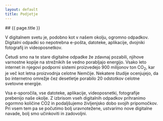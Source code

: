 ```yaml
---
layout: default
title: Podjetje
---
```


<div class="block" markdown="1">
## {{ page.title }}

V digitalnem svetu je, podobno kot v našem okolju, ogromno odpadkov. Digitalni odpadki so nepotrebna e-pošta, datoteke, aplikacije, dvojniki fotografij in videoposnetkov.

Četudi smo na te stare digitalne odpadke že zdavnaj pozabili, njihove varnostne kopije na strežnikih še vedno porabljajo energijo. Vsako leto internet in njegovi podporni sistemi proizvedejo 900 milijonov ton CO<sub>2</sub>, kar je več kot letna proizvodnja celotne Nemčije. Nekatere študije ocenjujejo, da bo internetno omrežje čez desetletje porabilo 20 odstotkov celotne svetovne energije.

Vsa e-sporočila, vse datoteke, aplikacije, videoposnetki, fotografije prebenijo naše okolje. Z izbrisom vseh digitalnih odpadkov prihranimo ogormno količine CO2 in podaljšujemo življenjsko dobo svojih pripomočkov. Pri vsem tem pa se počutimo bolj uravnotežene, ustvarimo nove digitalne navade, bolj smo učinkoviti in zadovoljni. 

</div>
